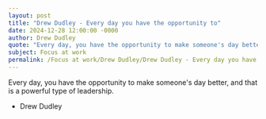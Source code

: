 ```yaml
---
layout: post
title: "Drew Dudley - Every day you have the opportunity to"
date: 2024-12-28 12:00:00 -0000
author: Drew Dudley
quote: "Every day, you have the opportunity to make someone's day better, and that is a powerful type of leadership."
subject: Focus at work
permalink: /Focus at work/Drew Dudley/Drew Dudley - Every day you have the opportunity to
---
```


Every day, you have the opportunity to make someone's day better, and that is a powerful type of leadership.

- Drew Dudley
